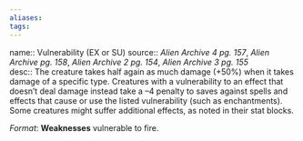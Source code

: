 ```yaml
---
aliases: 
tags: 
---
```


name:: Vulnerability (EX or SU)
source:: _Alien Archive 4 pg. 157_, _Alien Archive pg. 158_, _Alien Archive 2 pg. 154_, _Alien Archive 3 pg. 155_  
desc:: The creature takes half again as much damage (+50%) when it takes damage of a specific type. Creatures with a vulnerability to an effect that doesn’t deal damage instead take a –4 penalty to saves against spells and effects that cause or use the listed vulnerability (such as enchantments). Some creatures might suffer additional effects, as noted in their stat blocks.

_Format_: **Weaknesses** vulnerable to fire.
